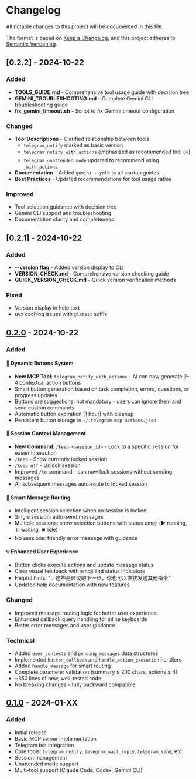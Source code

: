 # Changelog

All notable changes to this project will be documented in this file.

The format is based on [Keep a Changelog](https://keepachangelog.com/en/1.0.0/),
and this project adheres to [Semantic Versioning](https://semver.org/spec/v2.0.0.html).

## [0.2.2] - 2024-10-22

### Added
- **TOOLS_GUIDE.md** - Comprehensive tool usage guide with decision tree
- **GEMINI_TROUBLESHOOTING.md** - Complete Gemini CLI troubleshooting guide
- **fix_gemini_timeout.sh** - Script to fix Gemini timeout configuration

### Changed
- **Tool Descriptions** - Clarified relationship between tools
  - `telegram_notify` marked as basic version
  - `telegram_notify_with_actions` emphasized as recommended tool (⭐)
  - `telegram_unattended_mode` updated to recommend using `_with_actions`
- **Documentation** - Added `gemini --yolo` to all startup guides
- **Best Practices** - Updated recommendations for tool usage ratios

### Improved
- Tool selection guidance with decision tree
- Gemini CLI support and troubleshooting
- Documentation clarity and completeness

## [0.2.1] - 2024-10-22

### Added
- **--version flag** - Added version display to CLI
- **VERSION_CHECK.md** - Comprehensive version checking guide
- **QUICK_VERSION_CHECK.md** - Quick version verification methods

### Fixed
- Version display in help text
- uvx caching issues with `@latest` suffix

## [0.2.0] - 2024-10-22

### Added

#### 🎯 Dynamic Buttons System
- **New MCP Tool**: `telegram_notify_with_actions` - AI can now generate 2-4 contextual action buttons
- Smart button generation based on task completion, errors, questions, or progress updates
- Buttons are suggestions, not mandatory - users can ignore them and send custom commands
- Automatic button expiration (1 hour) with cleanup
- Persistent button storage in `~/.telegram-mcp-actions.json`

#### 📌 Session Context Management
- **New Command**: `/keep <session_id>` - Lock to a specific session for easier interaction
- `/keep` - Show currently locked session
- `/keep off` - Unlock session
- Improved `/to` command - can now lock sessions without sending messages
- All subsequent messages auto-route to locked session

#### 🎯 Smart Message Routing
- Intelligent session selection when no session is locked
- Single session: auto-send messages
- Multiple sessions: show selection buttons with status emoji (▶️ running, ⏸️ waiting, ⏹️ idle)
- No sessions: friendly error message with guidance

#### 💡 Enhanced User Experience
- Button clicks execute actions and update message status
- Clear visual feedback with emoji and status indicators
- Helpful hints: "💡 这些是建议的下一步，你也可以直接发送其他指令"
- Updated help documentation with new features

### Changed
- Improved message routing logic for better user experience
- Enhanced callback query handling for inline keyboards
- Better error messages and user guidance

### Technical
- Added `user_contexts` and `pending_messages` data structures
- Implemented `button_callback` and `handle_action_execution` handlers
- Added `handle_message` for smart routing
- Complete parameter validation (summary ≤ 200 chars, actions ≤ 4)
- ~350 lines of new, well-tested code
- No breaking changes - fully backward compatible

## [0.1.0] - 2024-01-XX

### Added
- Initial release
- Basic MCP server implementation
- Telegram bot integration
- Core tools: `telegram_notify`, `telegram_wait_reply`, `telegram_send`, etc.
- Session management
- Unattended mode support
- Multi-tool support (Claude Code, Codex, Gemini CLI)

[0.2.0]: https://github.com/batianVolyc/telegram-mcp-server/compare/v0.1.0...v0.2.0
[0.1.0]: https://github.com/batianVolyc/telegram-mcp-server/releases/tag/v0.1.0
